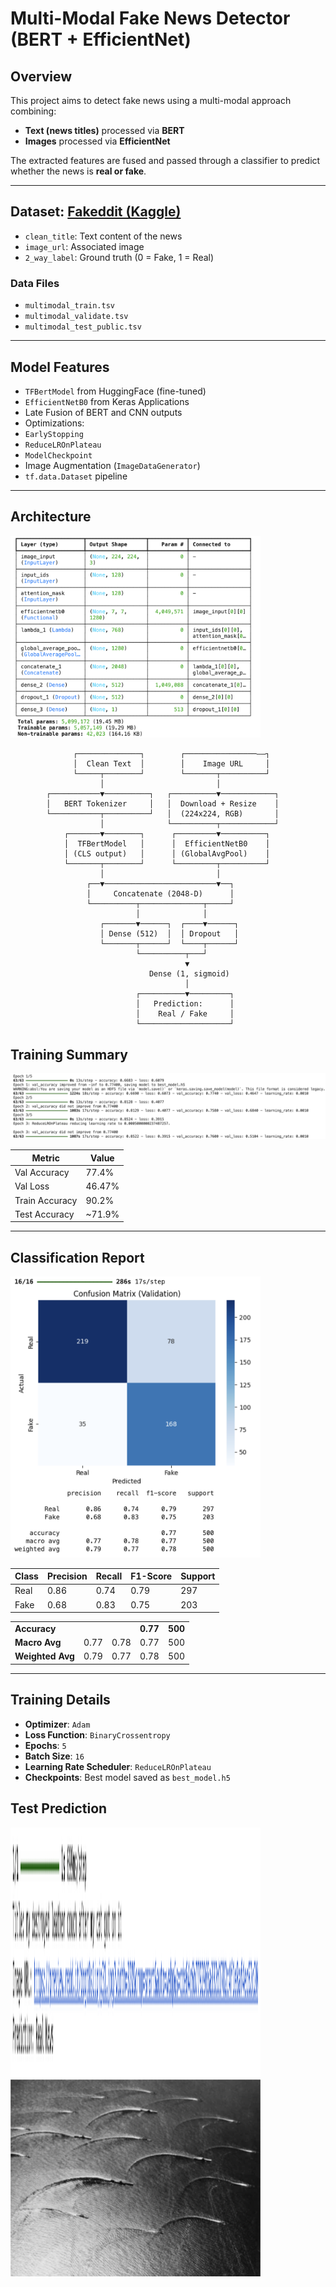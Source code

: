 #  Multi-Modal Fake News Detector (BERT + EfficientNet)

##  Overview
This project aims to detect fake news using a multi-modal approach combining:
-  **Text (news titles)** processed via **BERT**
-  **Images** processed via **EfficientNet**

The extracted features are fused and passed through a classifier to predict whether the news is **real or fake**.

---

##  Dataset: [Fakeddit (Kaggle)](https://www.kaggle.com/datasets/vanshikavmittal/fakeddit-dataset)

- `clean_title`: Text content of the news
- `image_url`: Associated image
- `2_way_label`: Ground truth (0 = Fake, 1 = Real)

### Data Files
- `multimodal_train.tsv`
- `multimodal_validate.tsv`
- `multimodal_test_public.tsv`

---

##  Model Features

-  `TFBertModel` from HuggingFace (fine-tuned)
-  `EfficientNetB0` from Keras Applications
-  Late Fusion of BERT and CNN outputs
-  Optimizations:
  - `EarlyStopping`
  - `ReduceLROnPlateau`
  - `ModelCheckpoint`
  - Image Augmentation (`ImageDataGenerator`)
  - `tf.data.Dataset` pipeline

---

##  Architecture
<img src="images/Model.png" alt="Model Architecture" width="400"/>


```text
              ┌──────────────┐        ┌────────────────––┐
              │  Clean Text  │        │    Image URL     │
              └─────┬────────┘        └───────┬──────────┘
                    │                         │
        ┌───────────▼──────────┐   ┌──────────▼────────────┐
        │   BERT Tokenizer     │   │  Download + Resize    │
        └───────────┬──────────┘   │  (224x224, RGB)       │
                    │              └──────────┬────────────┘
            ┌───────▼────────┐      ┌─────────▼──────────┐
            │  TFBertModel   │      │  EfficientNetB0    │
            │ (CLS output)   │      │ (GlobalAvgPool)    │
            └───────┬────────┘      └─────────┬──────────┘
                    │                         │
                 ┌──▼─────────────────────────▼──┐
                 │     Concatenate (2048-D)      │
                 └──────────┬──────────────┬─────┘
                            │              │
                    ┌───────▼──────┐  ┌────▼──────┐
                    │ Dense (512)  │  │ Dropout   │
                    └───────┬──────┘  └────┬──────┘
                            └──────────┬───┘
                                       ▼
                               Dense (1, sigmoid)
                                       │
                            ┌──────────▼─────────┐
                            │   Prediction:      │
                            │    Real / Fake     │
                            └────────────────────┘
```

##  Training Summary
![Training Epochs](images/Training_Epochs.png)

| Metric         | Value     |
|----------------|-----------|
| Val Accuracy   | 77.4%     |
| Val Loss       | 46.47%       |
| Train Accuracy | 90.2%     |
| Test Accuracy  | ~71.9%    |

---

## Classification Report 

<img src="images/confusion_matrix.png" alt="Confusion matrix" width="400"/>


| Class | Precision | Recall | F1-Score | Support |
|-------|-----------|--------|----------|---------|
| Real  | 0.86      | 0.74   | 0.79     | 297     |
| Fake  | 0.68      | 0.83   | 0.75     | 203     |

|  |  |  |  |  |
|-------|-----------|--------|----------|---------|
| **Accuracy**      |        |          | **0.77** | **500** |
| **Macro Avg**     | 0.77   | 0.78   | 0.77     | 500     |
| **Weighted Avg**  | 0.79   | 0.77   | 0.78     | 500     |


---

##  Training Details

- **Optimizer**: `Adam`
- **Loss Function**: `BinaryCrossentropy`
- **Epochs**: `5`
- **Batch Size**: `16`
- **Learning Rate Scheduler**: `ReduceLROnPlateau`
- **Checkpoints**: Best model saved as `best_model.h5`

## Test Prediction

<img src="images/Test_Prediction.png" alt="Test_Prediction" height = "400" width="400"/>
<img src="images/Prediction_image.png" alt="Prediction_image" width="400"/>



